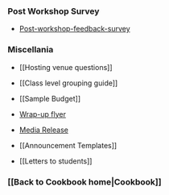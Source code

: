 ### Post Workshop Survey 
* [Post-workshop-feedback-survey]()


### Miscellania
* [[Hosting venue questions]]
* [[Class level grouping guide]]
* [[Sample Budget]]
* [Wrap-up flyer](https://drive.google.com/file/d/0B4I97LcO3nCAZTdxZm5Sc2ViNDA/edit?usp=sharing) 
* [Media Release](https://docs.google.com/document/d/1vPOR2XmlXrkYeIzQtyfNvCCjN8QcB0W52Lac7Oodcik/edit?usp=sharing)

* [[Announcement Templates]] 
* [[Letters to students]] 

### [[Back to Cookbook home|Cookbook]]
